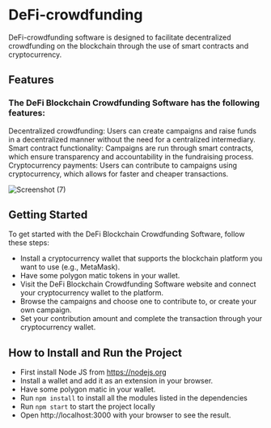 # DeFi-crowdfunding
DeFi-crowdfunding software is designed to facilitate decentralized crowdfunding on the blockchain through the use of smart contracts and cryptocurrency. 

## Features
### The DeFi Blockchain Crowdfunding Software has the following features:
Decentralized crowdfunding: Users can create campaigns and raise funds in a decentralized manner without the need for a centralized intermediary.
Smart contract functionality: Campaigns are run through smart contracts, which ensure transparency and accountability in the fundraising process.
Cryptocurrency payments: Users can contribute to campaigns using cryptocurrency, which allows for faster and cheaper transactions.

![Screenshot (7)](https://github.com/Malachy-Olua/DeFi-crowdfunding/assets/105208823/03befe29-d389-46e0-8025-c7a7b8e8f8e6)

## Getting Started
To get started with the DeFi Blockchain Crowdfunding Software, follow these steps:
- Install a cryptocurrency wallet that supports the blockchain platform you want to use (e.g., MetaMask).
- Have some polygon matic tokens in your wallet.
- Visit the DeFi Blockchain Crowdfunding Software website and connect your cryptocurrency wallet to the platform.
- Browse the campaigns and choose one to contribute to, or create your own campaign.
- Set your contribution amount and complete the transaction through your cryptocurrency wallet.

## How to Install and Run the Project
- First install Node JS from https://nodejs.org
- Install a wallet and add it as an extension in your browser.
- Have some polygon matic in your wallet.
- Run `npm install` to install all the modules listed in the dependencies
- Run `npm start` to start the project locally
- Open http://localhost:3000 with your browser to see the result.
